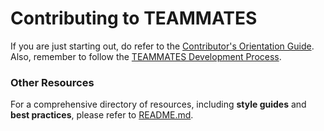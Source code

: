 # Contributing to TEAMMATES
If you are just starting out, do refer to the [Contributor's Orientation Guide][COG].  
Also, remember to follow the [TEAMMATES Development Process][dev].

[COG]: https://docs.google.com/document/d/1cY9pmEmw4dC6Z4LjN1WUTsynJ0jVPgbWsFhdyBy_wCU/pub?embedded=true
[dev]: /devdocs/process.md

### Other Resources
For a comprehensive directory of resources, including **style guides** and **best practices**, please refer to [README.md][readme].

[readme]: /README.md
